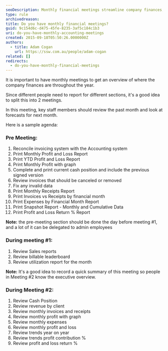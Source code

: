 ```yaml
---
seoDescription: Monthly financial meetings streamline company finances, ensuring transparency and informed decision-making with sales reports, cash position insights, and revenue trends.
type: rule
archivedreason:
title: Do you have monthly financial meetings?
guid: 9c154d6c-d475-45fe-8235-3af5c184c1b3
uri: do-you-have-monthly-accounting-meetings
created: 2015-09-18T05:50:26.0000000Z
authors:
  - title: Adam Cogan
    url: https://ssw.com.au/people/adam-cogan
related: []
redirects:
  - do-you-have-monthly-financial-meetings
---
```


It is important to have monthly meetings to get an overview of where the company finances are throughout the year.

Since different people need to report for different sections, it's a good idea to split this into 2 meetings.

<!--endintro-->

In this meeting, key staff members should review the past month and look at forecasts for next month.

Here is a sample agenda:

### Pre Meeting:

1. Reconcile invoicing system with the Accounting system
2. Print Monthly Profit and Loss Report
3. Print YTD Profit and Loss Report
4. Print Monthly Profit with graph
5. Complete and print current cash position and include the previous signed version
6. Review invoices that should be canceled or removed
7. Fix any invalid data
8. Print Monthly Receipts Report
9. Print Invoices vs Receipts by financial month
10. Print Expenses by Financial Month Report
11. Print Snapshot Report - Monthly and Cumulative Data
12. Print Profit and Loss Return % Report

**Note:** the pre-meeting section should be done the day before meeting #1, and a lot of it can be delegated to admin employees

### During meeting #1:

1. Review Sales reports
2. Review billable leaderboard
3. Review utilization report for the month

**Note:** It's a good idea to record a quick summary of this meeting so people in Meeting #2 know the executive overview.

### During Meeting #2:

1. Review Cash Position
2. Review revenue by client
3. Review monthly invoices and receipts
4. Review monthly profit with graph
5. Review monthly expenses
6. Review monthly profit and loss
7. Review trends year on year
8. Review trends profit contribution %
9. Review profit and loss return %
